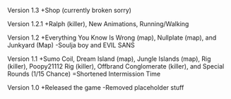 Version 1.3
+Shop (currently broken sorry)

Version 1.2.1
+Ralph (killer), New Animations, Running/Walking

Version 1.2
+Everything You Know Is Wrong (map), Nullplate (map), and Junkyard (Map)
-Soulja boy and EVIL SANS

Version 1.1
+Sumo Coil, Dream Island (map), Jungle Islands (map), Rig (killer), Poopy21112 Rig (killer), Offbrand Conglomerate (killer), and Special Rounds (1/15 Chance)
=Shortened Intermission Time

Version 1.0
+Released the game
-Removed placeholder stuff
